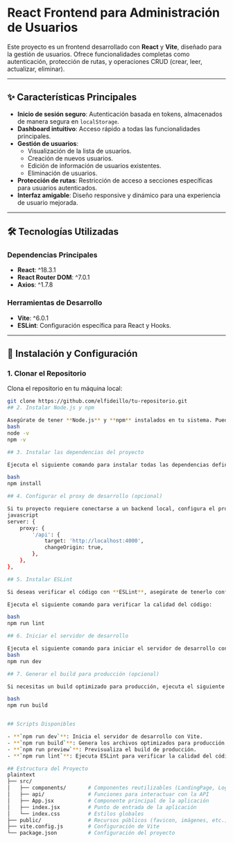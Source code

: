  # React Frontend para Administración de Usuarios

Este proyecto es un frontend desarrollado con **React** y **Vite**, diseñado para la gestión de usuarios. Ofrece funcionalidades completas como autenticación, protección de rutas, y operaciones CRUD (crear, leer, actualizar, eliminar).

---

## ✨ Características Principales

- **Inicio de sesión seguro**: Autenticación basada en tokens, almacenados de manera segura en `localStorage`.
- **Dashboard intuitivo**: Acceso rápido a todas las funcionalidades principales.
- **Gestión de usuarios**:
  - Visualización de la lista de usuarios.
  - Creación de nuevos usuarios.
  - Edición de información de usuarios existentes.
  - Eliminación de usuarios.
- **Protección de rutas**: Restricción de acceso a secciones específicas para usuarios autenticados.
- **Interfaz amigable**: Diseño responsive y dinámico para una experiencia de usuario mejorada.

---

## 🛠️ Tecnologías Utilizadas

### Dependencias Principales

- **React**: ^18.3.1
- **React Router DOM**: ^7.0.1
- **Axios**: ^1.7.8

### Herramientas de Desarrollo

- **Vite**: ^6.0.1
- **ESLint**: Configuración específica para React y Hooks.

---

## 🚀 Instalación y Configuración

### 1. Clonar el Repositorio

Clona el repositorio en tu máquina local:
```bash
git clone https://github.com/elfideillo/tu-repositorio.git
## 2. Instalar Node.js y npm

Asegúrate de tener **Node.js** y **npm** instalados en tu sistema. Puedes verificarlo con los siguientes comandos:
bash
node -v
npm -v

## 3. Instalar las dependencias del proyecto

Ejecuta el siguiente comando para instalar todas las dependencias definidas en package.json:

bash
npm install

## 4. Configurar el proxy de desarrollo (opcional)

Si tu proyecto requiere conectarse a un backend local, configura el proxy en el archivo `vite.config.js`. Asegúrate de que la dirección del backend sea correcta:
javascript
server: {
    proxy: {
        '/api': {
            target: 'http://localhost:4000',
            changeOrigin: true,
        },
    },
},

## 5. Instalar ESLint  

Si deseas verificar el código con **ESLint**, asegúrate de tenerlo configurado. Ya está incluido como dependencia en el proyecto. 

Ejecuta el siguiente comando para verificar la calidad del código:

bash
npm run lint

## 6. Iniciar el servidor de desarrollo

Ejecuta el siguiente comando para iniciar el servidor de desarrollo con **Vite**:
bash
npm run dev

## 7. Generar el build para producción (opcional)

Si necesitas un build optimizado para producción, ejecuta el siguiente comando:

bash
npm run build


## Scripts Disponibles

- **`npm run dev`**: Inicia el servidor de desarrollo con Vite.
- **`npm run build`**: Genera los archivos optimizados para producción.
- **`npm run preview`**: Previsualiza el build de producción.
- **`npm run lint`**: Ejecuta ESLint para verificar la calidad del código.

## Estructura del Proyecto
plaintext
├── src/
│   ├── components/       # Componentes reutilizables (LandingPage, Login, Dashboard, etc.)
│   ├── api/              # Funciones para interactuar con la API
│   ├── App.jsx           # Componente principal de la aplicación
│   ├── index.jsx         # Punto de entrada de la aplicación
│   └── index.css         # Estilos globales
├── public/               # Recursos públicos (favicon, imágenes, etc.)
├── vite.config.js        # Configuración de Vite
└── package.json          # Configuración del proyecto
